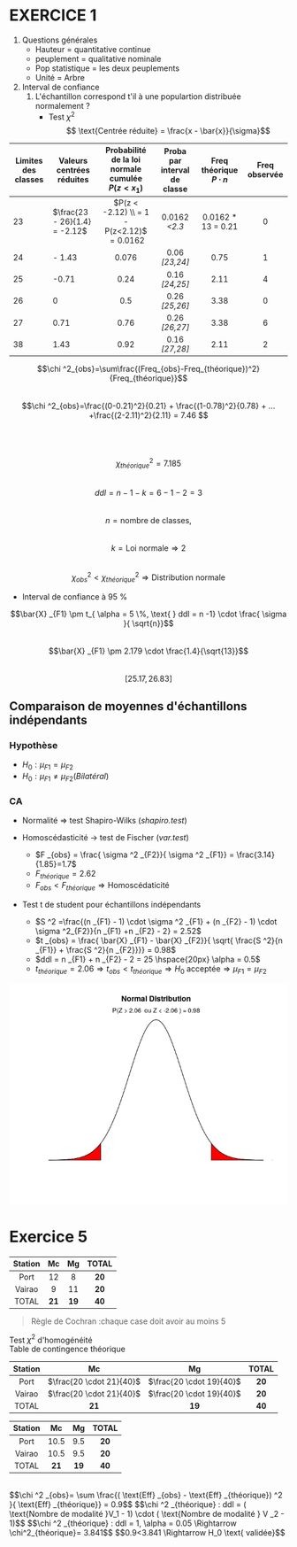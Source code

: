 # EXERCICE 1
1. Questions générales
    - Hauteur = quantitative continue
    - peuplement = qualitative nominale
    - Pop statistique = les deux peuplements
    - Unité = Arbre
2. Interval de confiance  
    1. L'échantillon correspond t'il à une populartion distribuée normalement ?
        - Test $\chi^2$  
$$ \text{Centrée réduite} = \frac{x - \bar{x}}{\sigma}$$

| Limites des classes | Valeurs centrées réduites     | Probabilité de la loi normale cumulée <br> $P (z < x_1)$ | Proba par interval de classe | **Freq théorique** $P\cdot n$ | **Freq observée** |
| ------------------- | ----------------------------- | :----------------------------------------------------: | :--------------------------: | :---------------------------: | :---------------: |
| 23                  | $\frac{23 - 26}{1.4} = -2.12$ | $P(z < -2.12) \\ = 1 - P(z<2.12)$<br>$= 0.0162$          | 0.0162 *<2.3*                | 0.0162 * 13 = 0.21            | 0                 |
| 24                  | - 1.43                        | 0.076                                                  | 0.06 *[23,24]*               | 0.75                          | 1                 |
| 25                  | -0.71                         | 0.24                                                   | 0.16 *[24,25]*               | 2.11                          | 4                 |
| 26                  | 0                             | 0.5                                                    | 0.26 *[25,26]*               | 3.38                          | 0                 |
| 27                  | 0.71                          | 0.76                                                   | 0.26 *[26,27]*               | 3.38                          | 6                 |
| 38                  | 1.43                          | 0.92                                                   | 0.16 *[27,28]*               | 2.11                          | 2                 |

  
 $$\chi ^2_{obs}=\sum\frac{(Freq_{obs}-Freq_{théorique})^2}{Freq_{théorique}}$$  
 $$\chi ^2_{obs}=\frac{(0-0.21)^2}{0.21} + \frac{(1-0.78)^2}{0.78} + ... +\frac{(2-2.11)^2}{2.11} = 7.46 $$  
 <br><br>
 $$\chi ^2_{théorique} = 7.185$$  
 $$ddl = n - 1 - k = 6 - 1 - 2 = 3$$  
 $$n = \text{nombre de classes,}$$  
 $$k = \text{Loi normale} \Rightarrow 2$$  
 $$\chi ^2_{obs} < \chi ^2_{théorique} \Rightarrow \text{Distribution normale}$$
    
- Interval de confiance à 95 %  

$$\bar{X} _{F1} \pm t_{ \alpha = 5 \%, \text{  } ddl = n -1} \cdot \frac{ \sigma }{ \sqrt{n}}$$  
$$\bar{X} _{F1} \pm 2.179 \cdot \frac{1.4}{\sqrt{13}}$$  
$$[25.17 , 26.83]$$

## Comparaison de moyennes d'échantillons indépendants
### Hypothèse
- $H_0: \mu_{F1} = \mu_{F2}$
- $H_0: \mu_{F1} \ne \mu_{F2} (Bilatéral)$
### CA
- Normalité => test Shapiro-Wilks (*shapiro.test*)
- Homoscédasticité -> test de Fischer (*var.test*)  
    - $F _{obs} = \frac{ \sigma ^2 _{F2}}{ \sigma ^2 _{F1}} = \frac{3.14}{1.85}=1.7$
    - $F _{théorique} = 2.62$
    - $F _{obs} < F _{théorique} \Rightarrow \text{Homoscédaticité}$  

- Test t de student pour échantillons indépendants
    - $S ^2 =\frac{(n _{F1} - 1) \cdot \sigma ^2 _{F1} + (n _{F2} - 1) \cdot \sigma ^2_{F2}}{n _{F1} +n _{F2} - 2} = 2.52$
    - $t _{obs} = \frac{ \bar{X} _{F1} - \bar{X} _{F2}}{ \sqrt{ \frac{S ^2}{n _{F1}} + \frac{S ^2}{n _{F2}}}} = 0.98$
    - $ddl = n _{F1} + n _{F2} - 2 = 25 \hspace{20px} \alpha = 0.5$ 
    - $t _{théorique} = 2.06 \Rightarrow t _{obs} < t _{théorique} \Rightarrow H _0 \text{ acceptée} \Rightarrow \mu _{F1} = \mu _{F2}$ 

![Plot](/COURS/M1/SEMESTRE1/STATS/TD_papier/Rplot.png)


# Exercice 5

| Station | Mc     | Mg     | TOTAL  |
| :-----: | :----: | :----: | :----: |
| Port    | 12     | 8      | **20** |
| Vairao  | 9      | 11     | **20** |
| TOTAL   | **21** | **19** | **40** |

> Règle de Cochran :chaque case doit avoir au moins 5

Test $\chi ^2$ d'homogénéité   
Table de contingence théorique

| Station | Mc                       | Mg                       | TOTAL  |
| :-----: | :----------------------: | :----------------------: | :----: |
| Port    | $\frac{20 \cdot 21}{40}$ | $\frac{20 \cdot 19}{40}$ | **20** |
| Vairao  | $\frac{20 \cdot 21}{40}$ | $\frac{20 \cdot 19}{40}$ | **20** |
| TOTAL   | **21**                   | **19**                   | **40** |

  
| Station | Mc     | Mg     | TOTAL  |
| :-----: | :----: | :----: | :----: |
| Port    | 10.5   | 9.5    | **20** |
| Vairao  | 10.5   | 9.5    | **20** |
| TOTAL   | **21** | **19** | **40** |
<br>  
$$\chi ^2 _{obs}= \sum \frac{( \text{Eff} _{obs} - \text{Eff} _{théorique}) ^2 }{ \text{Eff} _{théorique}} = 0.9$$  
$$\chi ^2 _{théorique} : ddl = ( \text{Nombre de modalité }V_1 - 1) \cdot ( \text{Nombre de modalité } V _2 - 1)$$  
$$\chi ^2 _{théorique} : ddl = 1, \alpha = 0.05 \Rightarrow \chi^2_{théorique}= 3.841$$  
$$0.9<3.841 \Rightarrow H_0 \text{ validée}$$